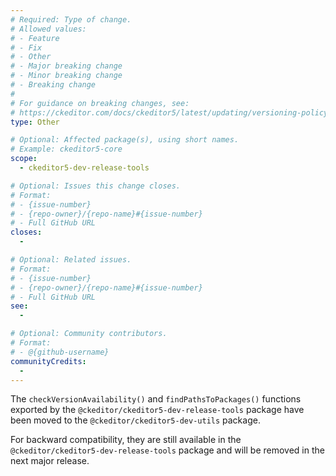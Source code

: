 ```yaml
---
# Required: Type of change.
# Allowed values:
# - Feature
# - Fix
# - Other
# - Major breaking change
# - Minor breaking change
# - Breaking change
#
# For guidance on breaking changes, see:
# https://ckeditor.com/docs/ckeditor5/latest/updating/versioning-policy.html#major-and-minor-breaking-changes
type: Other

# Optional: Affected package(s), using short names.
# Example: ckeditor5-core
scope:
  - ckeditor5-dev-release-tools

# Optional: Issues this change closes.
# Format:
# - {issue-number}
# - {repo-owner}/{repo-name}#{issue-number}
# - Full GitHub URL
closes:
  - 

# Optional: Related issues.
# Format:
# - {issue-number}
# - {repo-owner}/{repo-name}#{issue-number}
# - Full GitHub URL
see:
  - 

# Optional: Community contributors.
# Format:
# - @{github-username}
communityCredits:
  - 
---
```


The `checkVersionAvailability()` and `findPathsToPackages()` functions exported by the `@ckeditor/ckeditor5-dev-release-tools` package have been moved to the `@ckeditor/ckeditor5-dev-utils` package. 

For backward compatibility, they are still available in the `@ckeditor/ckeditor5-dev-release-tools` package and will be removed in the next major release.
